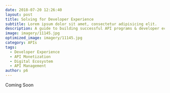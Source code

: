 ```yaml
---
date: 2018-07-20 12:26:40
layout: post
title: Solving for Developer Experience
subtitle: Lorem ipsum dolor sit amet, consectetur adipisicing elit.
description: A guide to building successful API programs & developer ecosystems that don't suck
image: imagery/11145.jpg
optimized_image: imagery/11145.jpg
category: APIs
tags:
  - Developer Experience
  - API Monetization
  - Digital Ecosystem
  - API Management
author: p6
---
```


Coming Soon
